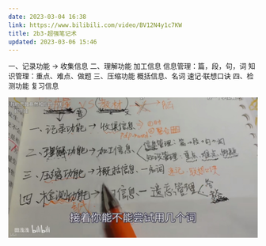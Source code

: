 ```yaml
---
date: 2023-03-04 16:38
link: https://www.bilibili.com/video/BV12N4y1c7KW
title: 2b3-超强笔记术
updated: 2023-03-06 15:46
---
```


一、记录功能 -> 收集信息
二、理解功能 加工信息 信息管理：篇，段，句，词 知识管理：重点、难点、做题
三、压缩功能 概括信息、名词 速记·联想口诀
四、检测功能 复习信息

![](./_images/笔记流程.jpg)